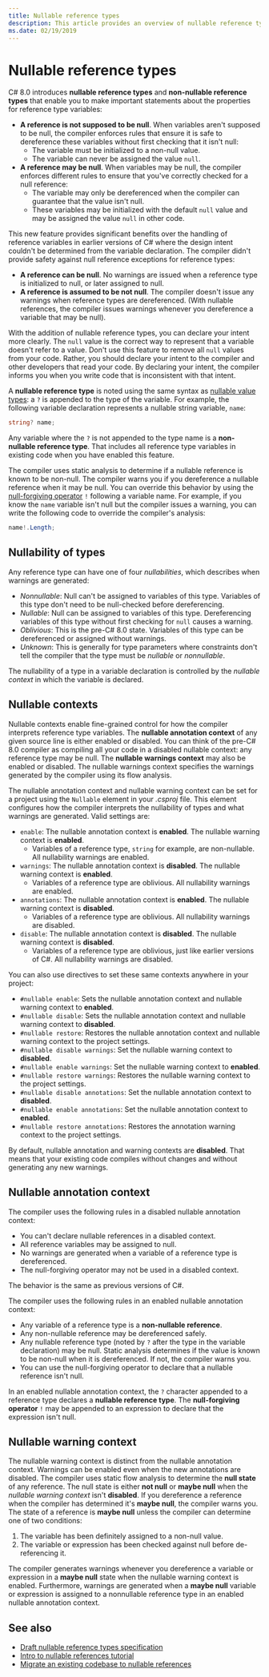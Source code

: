 ```yaml
---
title: Nullable reference types
description: This article provides an overview of nullable reference types, added in C# 8.0. You'll learn how the feature provides safety against null reference exceptions, for new and existing projects.
ms.date: 02/19/2019
---
```

# Nullable reference types

C# 8.0 introduces **nullable reference types** and **non-nullable reference types** that enable you to make important statements about the properties for reference type variables:

- **A reference is not supposed to be null**. When variables aren't supposed to be null, the compiler enforces rules that ensure it is safe to dereference these variables without first checking that it isn't null:
  - The variable must be initialized to a non-null value.
  - The variable can never be assigned the value `null`.
- **A reference may be null**. When variables may be null, the compiler enforces different rules to ensure that you've correctly checked for a null reference:
  - The variable may only be dereferenced when the compiler can guarantee that the value isn't null.
  - These variables may be initialized with the default `null` value and may be assigned the value `null` in other code.

This new feature provides significant benefits over the handling of reference variables in earlier versions of C# where the design intent couldn't be determined from the variable declaration. The compiler didn't provide safety against null reference exceptions for reference types:

- **A reference can be null**. No warnings are issued when a reference type is initialized to null, or later assigned to null.
- **A reference is assumed to be not null**. The compiler doesn't issue any warnings when reference types are dereferenced. (With nullable references,  the compiler issues warnings whenever you dereference a variable that may be null).

With the addition of nullable reference types, you can declare your intent more clearly. The `null` value is the correct way to represent that a variable doesn't refer to a value. Don't use this feature to remove all `null` values from your code. Rather, you should declare your intent to the compiler and other developers that read your code. By declaring your intent, the compiler informs you when you write code that is inconsistent with that intent.

A **nullable reference type** is noted using the same syntax as [nullable value types](programming-guide/nullable-types/index.md): a `?` is appended to the type of the variable. For example, the following variable declaration represents a nullable string variable, `name`:

```csharp
string? name;
```

Any variable where the `?` is not appended to the type name is a **non-nullable reference type**. That includes all reference type variables in existing code when you have enabled this feature.

The compiler uses static analysis to determine if a nullable reference is known to be non-null. The compiler warns you if you dereference a nullable reference when it may be null. You can override this behavior by using the [null-forgiving operator](language-reference/operators/null-forgiving.md) `!` following a variable name. For example, if you know the `name` variable isn't null but the compiler issues a warning, you can write the following code to override the compiler's analysis:

```csharp
name!.Length;
```

## Nullability of types

Any reference type can have one of four *nullabilities*, which describes when warnings are generated:

- *Nonnullable*: Null can't be assigned to variables of this type. Variables of this type don't need to be null-checked before dereferencing.
- *Nullable*: Null can be assigned to variables of this type. Dereferencing variables of this type without first checking for `null` causes a warning.
- *Oblivious*: This is the pre-C# 8.0 state. Variables of this type can be dereferenced or assigned without warnings.
- *Unknown*: This is generally for type parameters where constraints don't tell the compiler that the type must be *nullable* or *nonnullable*.

The nullability of a type in a variable declaration is controlled by the *nullable context* in which the variable is declared.

## Nullable contexts

Nullable contexts enable fine-grained control for how the compiler interprets reference type variables. The **nullable annotation context** of any given source line is either enabled or disabled. You can think of the pre-C# 8.0 compiler as compiling all your code in a disabled nullable context: any reference type may be null. The **nullable warnings context** may also be enabled or disabled. The nullable warnings context specifies the warnings generated by the compiler using its flow analysis.

The nullable annotation context and nullable warning context can be set for a project using the `Nullable` element in your *.csproj* file. This element configures how the compiler interprets the nullability of types and what warnings are generated. Valid settings are:

- `enable`: The nullable annotation context is **enabled**. The nullable warning context is **enabled**.
  - Variables of a reference type, `string` for example, are non-nullable.  All nullability warnings are enabled.
- `warnings`: The nullable annotation context is **disabled**. The nullable warning context is **enabled**.
  - Variables of a reference type are oblivious. All nullability warnings are enabled.
- `annotations`: The nullable annotation context is **enabled**. The nullable warning context is **disabled**.
  - Variables of a reference type are oblivious. All nullability warnings are disabled.
- `disable`: The nullable annotation context is **disabled**. The nullable warning context is **disabled**.
  - Variables of a reference type are oblivious, just like earlier versions of C#. All nullability warnings are disabled.

You can also use directives to set these same contexts anywhere in your project:

- `#nullable enable`: Sets the nullable annotation context and nullable warning context to **enabled**.
- `#nullable disable`: Sets the nullable annotation context and nullable warning context to **disabled**.
- `#nullable restore`: Restores the nullable annotation context and nullable warning context to the project settings.
- `#nullable disable warnings`: Set the nullable warning context to **disabled**.
- `#nullable enable warnings`: Set the nullable warning context to **enabled**.
- `#nullable restore warnings`: Restores the nullable warning context to the project settings.
- `#nullable disable annotations`: Set the nullable annotation context to **disabled**.
- `#nullable enable annotations`: Set the nullable annotation context to **enabled**.
- `#nullable restore annotations`: Restores the annotation warning context to the project settings.

By default, nullable annotation and warning contexts are **disabled**. That means that your existing code compiles without changes and without generating any new warnings.

## Nullable annotation context

The compiler uses the following rules in a disabled nullable annotation context:

- You can't declare nullable references in a disabled context.
- All reference variables may be assigned to null.
- No warnings are generated when a variable of a reference type is dereferenced.
- The null-forgiving operator may not be used in a disabled context.

The behavior is the same as previous versions of C#.

The compiler uses the following rules in an enabled nullable annotation context:

- Any variable of a reference type is a **non-nullable reference**.
- Any non-nullable reference may be dereferenced safely.
- Any nullable reference type (noted by `?` after the type in the variable declaration) may be null. Static analysis determines if the value is known to be non-null when it is dereferenced. If not, the compiler warns you.
- You can use the null-forgiving operator to declare that a nullable reference isn't null.

In an enabled nullable annotation context, the `?` character appended to a reference type declares a **nullable reference type**. The **null-forgiving operator** `!` may be appended to an expression to declare that the expression isn't null.

## Nullable warning context

The nullable warning context is distinct from the nullable annotation context. Warnings can be enabled even when the new annotations are disabled. The compiler uses static flow analysis to determine the **null state** of any reference. The null state is either **not null** or **maybe null** when the *nullable warning context* isn't **disabled**. If you dereference a reference when the compiler has determined it's **maybe null**, the compiler warns you. The state of a reference is **maybe null** unless the compiler can determine one of two conditions:

1. The variable has been definitely assigned to a non-null value.
1. The variable or expression has been checked against null before de-referencing it.

The compiler generates warnings whenever you dereference a variable or expression in a **maybe null** state when the nullable warning context is enabled. Furthermore, warnings are generated when a **maybe null** variable or expression is assigned to a nonnullable reference type in an enabled nullable annotation context.

## See also

- [Draft nullable reference types specification](~/_csharplang/proposals/csharp-8.0/nullable-reference-types-specification.md)
- [Intro to nullable references tutorial](tutorials/nullable-reference-types.md)
- [Migrate an existing codebase to nullable references](tutorials/upgrade-to-nullable-references.md)
